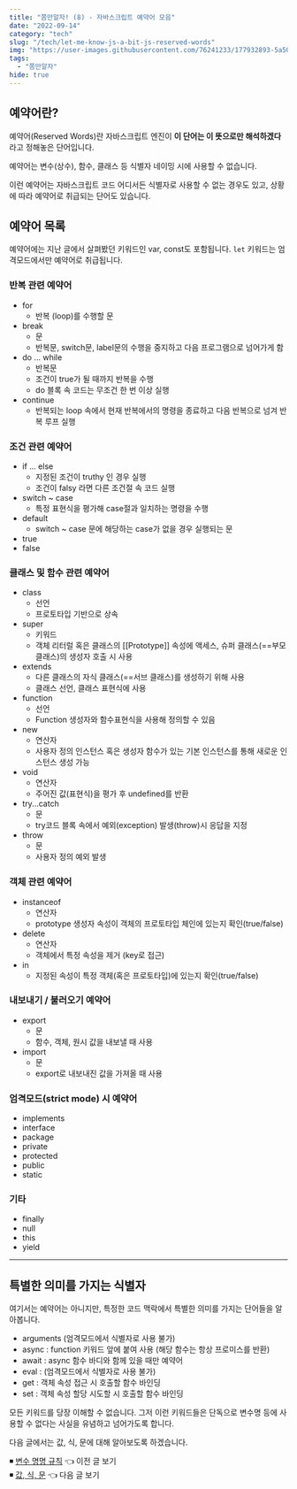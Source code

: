 ```yaml
---
title: "쫌만알자! (8) - 자바스크립트 예약어 모음"
date: "2022-09-14"
category: "tech"
slug: "/tech/let-me-know-js-a-bit-js-reserved-words"
img: "https://user-images.githubusercontent.com/76241233/177932893-5a504b26-12e4-4ade-b1ce-1951d072ba82.jpg"
tags:
  - "쫌만알자"
hide: true
---
```


## 예약어란?

예약어(Reserved Words)란 자바스크립트 엔진이 **이 단어는 이 뜻으로만 해석하겠다**라고 정해놓은 단어입니다.

예약어는 변수(상수), 함수, 클래스 등 식별자 네이밍 시에 사용할 수 없습니다.

이런 예약어는 자바스크립트 코드 어디서든 식별자로 사용할 수 없는 경우도 있고, 상황에 따라 예약어로 취급되는 단어도 있습니다.

## 예약어 목록

예약어에는 지난 글에서 살펴봤던 키워드인 var, const도 포함됩니다.
`let` 키워드는 엄격모드에서만 예약어로 취급됩니다.

<!-- 예약어 분류하기 -->

### 반복 관련 예약어

- for
  - 반복 (loop)를 수행할 문
- break
  - 문
  - 반복문, switch문, label문의 수행을 중지하고 다음 프로그램으로 넘어가게 함
- do ... while
  - 반복문
  - 조건이 true가 될 때까지 반복을 수행
  - do 블록 속 코드는 무조건 한 번 이상 실행
- continue
  - 반복되는 loop 속에서 현재 반복에서의 명령을 종료하고 다음 반복으로 넘겨 반복 루프 실행

### 조건 관련 예약어

- if ... else
  - 지정된 조건이 truthy 인 경우 실행
  - 조건이 falsy 라면 다른 조건절 속 코드 실행
- switch ~ case
  - 특정 표현식을 평가해 case절과 일치하는 명령을 수행
- default
  - switch ~ case 문에 해당하는 case가 없을 경우 실행되는 문
- true
- false

### 클래스 및 함수 관련 예약어

- class
  - 선언
  - 프로토타입 기반으로 상속
- super
  - 키워드
  - 객체 리터럴 혹은 클래스의 [[Prototype]] 속성에 액세스, 슈퍼 클래스(==부모 클래스)의 생성자 호출 시 사용
- extends
  - 다른 클래스의 자식 클래스(==서브 클래스)를 생성하기 위해 사용
  - 클래스 선언, 클래스 표현식에 사용
- function
  - 선언
  - Function 생성자와 함수표현식을 사용해 정의할 수 있음
- new
  - 연산자
  - 사용자 정의 인스턴스 혹은 생성자 함수가 있는 기본 인스턴스를 통해 새로운 인스턴스 생성 가능
- void
  - 연산자
  - 주어진 값(표현식)을 평가 후 undefined를 반환
- try...catch
  - 문
  - try코드 블록 속에서 예외(exception) 발생(throw)시 응답을 지정
- throw
  - 문
  - 사용자 정의 예외 발생

### 객체 관련 예약어

- instanceof
  - 연산자
  - prototype 생성자 속성이 객체의 프로토타입 체인에 있는지 확인(true/false)
- delete
  - 연산자
  - 객체에서 특정 속성을 제거 (key로 접근)
- in
  - 지정된 속성이 특정 객체(혹은 프로토타입)에 있는지 확인(true/false)

### 내보내기 / 불러오기 예약어

- export
  - 문
  - 함수, 객체, 원시 값을 내보낼 때 사용
- import
  - 문
  - export로 내보내진 값을 가져올 때 사용

### 엄격모드(strict mode) 시 예약어

- implements
- interface
- package
- private
- protected
- public
- static

### 기타

- finally
- null
- this
- yield

---

## 특별한 의미를 가지는 식별자

여기서는 예약어는 아니지만, 특정한 코드 맥락에서 특별한 의미를 가지는 단어들을 알아봅니다.

- arguments (엄격모드에서 식별자로 사용 불가)
- async : function 키워드 앞에 붙여 사용 (해당 함수는 항상 프로미스를 반환)
- await : async 함수 바디와 함께 있을 때만 예약어
- eval : (엄격모드에서 식별자로 사용 불가)
- get : 객체 속성 접근 시 호출할 함수 바인딩
- set : 객체 속성 할당 시도할 시 호출할 함수 바인딩

모든 키워드를 당장 이해할 수 없습니다. 그저 이런 키워드들은 단독으로 변수명 등에 사용할 수 없다는 사실을 유념하고 넘어가도록 합니다.

다음 글에서는 값, 식, 문에 대해 알아보도록 하겠습니다.

◾ [변수 명명 규칙](/tech/let-me-know-js-a-bit-js-variable-naming) 👈 이전 글 보기  
◾ [값, 식, 문](/tech/let-me-know-js-a-bit-js-value-expression-statement) 👈 다음 글 보기
